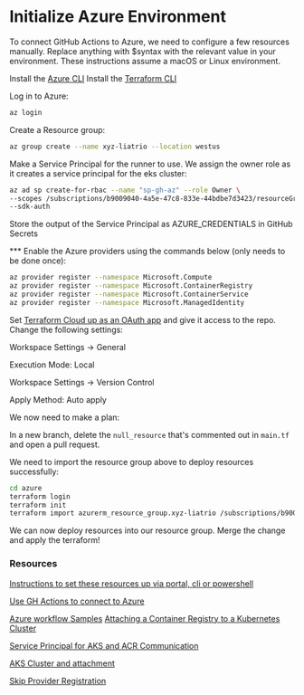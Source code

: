 # Initialize Azure Environment

To connect GitHub Actions to Azure, we need to configure a few resources manually.
Replace anything with $syntax with the relevant value in your environment.
These instructions assume a macOS or Linux environment.

Install the [Azure CLI](https://learn.microsoft.com/en-us/cli/azure/install-azure-cli)
Install the [Terraform CLI](https://developer.hashicorp.com/terraform/downloads)

Log in to Azure:

```bash
az login
```

Create a Resource group:
```bash
az group create --name xyz-liatrio --location westus
```

Make a Service Principal for the runner to use. We assign the owner role as it creates a service principal for the eks cluster:
```bash
az ad sp create-for-rbac --name "sp-gh-az" --role Owner \
--scopes /subscriptions/b9009040-4a5e-47c8-833e-44bdbe7d3423/resourceGroups/xyz-liatrio \
--sdk-auth
```
Store the output of the Service Principal as AZURE_CREDENTIALS in GitHub Secrets

*** Enable the Azure providers using the commands below (only needs to be done once):
```bash
az provider register --namespace Microsoft.Compute
az provider register --namespace Microsoft.ContainerRegistry
az provider register --namespace Microsoft.ContainerService
az provider register --namespace Microsoft.ManagedIdentity
```

Set [Terraform Cloud up as an OAuth app](https://developer.hashicorp.com/terraform/cloud-docs/vcs/github) and give it access to the repo. Change the following settings:

Workspace Settings -> General

Execution Mode: Local

Workspace Settings -> Version Control

Apply Method: Auto apply

We now need to make a plan:

In a new branch, delete the `null_resource` that's commented out in `main.tf` and open a pull request.

We need to import the resource group above to deploy resources successfully:

```bash
cd azure
terraform login
terraform init
terraform import azurerm_resource_group.xyz-liatrio /subscriptions/b9009040-4a5e-47c8-833e-44bdbe7d3423/resourceGroups/xyz-liatrio
```

We can now deploy resources into our resource group. Merge the change and apply the terraform!

### Resources
[Instructions to set these resources up via portal, cli or powershell](https://learn.microsoft.com/en-us/azure/developer/github/connect-from-azure?tabs=azure-cli%2Clinux)

[Use GH Actions to connect to Azure](https://learn.microsoft.com/en-us/azure/developer/github/connect-from-azure?tabs=azure-portal%2Clinux)

[Azure workflow Samples](https://github.com/Azure/actions-workflow-samples/blob/master/assets/create-secrets-for-GitHub-workflows.md)
[Attaching a Container Registry to a Kubernetes Cluster](https://registry.terraform.io/providers/hashicorp/azurerm/latest/docs/resources/container_registry#example-usage-attaching-a-container-registry-to-a-kubernetes-cluster)

[Service Principal for AKS and ACR Communication](https://stackoverflow.com/questions/53771773/azure-acr-how-to-assign-service-principle-through-terraform)

[AKS Cluster and attachment](https://jimferrari.com/2022/02/09/attach-azure-container-registry-to-azure-kubernetes-service-terraform/)

[Skip Provider Registration](https://registry.terraform.io/providers/hashicorp/azurerm/latest/docs#skip_provider_registration)